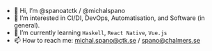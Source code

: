- 👋 Hi, I’m @spanoatctk / @michalspano
- 👀 I’m interested in CI/DI, DevOps, Automatisation, and Software (in general).
- 🌱 I’m currently learning `Haskell`, `React Native`, `Vue.js`
- 📫 How to reach me: [michal.spano@ctk.se](mailto:michal.spano@ctk.se) / [spano@chalmers.se](mailto:spano@chalmers.se)
